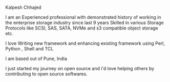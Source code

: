 Kalpesh Chhajed

I am an Experienced professional with demonstrated history of working in the enterprise storage industry since last 9 years
Skilled in various Storage Protocols like SCSI, SAS, SATA, NVMe and s3 compatible object storage etc. 

I love Writing new framework and enhancing existing framework using Perl, Python , Shell and TCL

I am based out of Pune, India

I just started my journey on open source and i'd love  helping others by contributing to open source softwares.
